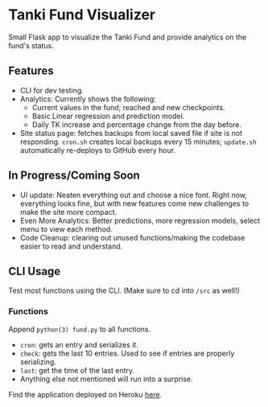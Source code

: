 # Tanki Fund Visualizer

Small Flask app to visualize the Tanki Fund and provide analytics on the fund's status.

## Features
- CLI for dev testing.
- Analytics: Currently shows the following:
    - Current values in the fund; reached and new checkpoints.
    - Basic Linear regression and prediction model.
    - Daily TK increase and percentage change from the day before.
- Site status page: fetches backups from local saved file if site is not responding. `cron.sh` creates local backups every 15 minutes; `update.sh` automatically re-deploys to GitHub every hour.

## In Progress/Coming Soon
- UI update: Neaten everything out and choose a nice font. Right now, everything looks fine, but with new features come new challenges to make the site more compact.
- Even More Analytics: Better predictions, more regression models, select menu to view each method.
- Code Cleanup: clearing out unused functions/making the codebase easier to read and understand.

## CLI Usage
Test most functions using the CLI. (Make sure to cd into `/src` as well!)

### Functions
Append `python(3) fund.py` to all functions.
- `cron`: gets an entry and serializes it.
- `check`: gets the last 10 entries. Used to see if entries are properly serializing.
- `last`: get the time of the last entry.
- Anything else not mentioned will run into a surprise.

Find the application deployed on Heroku [here](https://fund-vis.herokuapp.com/).
